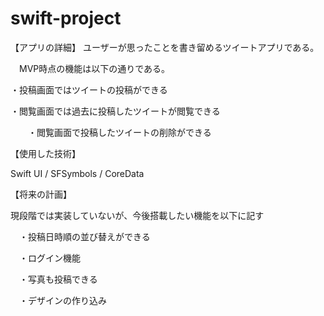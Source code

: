 # swift-project
【アプリの詳細】
ユーザーが思ったことを書き留めるツイートアプリである。

　MVP時点の機能は以下の通りである。
 
 ・投稿画面ではツイートの投稿ができる
 
 ・閲覧画面では過去に投稿したツイートが閲覧できる
 
　　・閲覧画面で投稿したツイートの削除ができる
  


【使用した技術】

Swift UI / SFSymbols / CoreData


【将来の計画】

現段階では実装していないが、今後搭載したい機能を以下に記す

　・投稿日時順の並び替えができる
 
　・ログイン機能
 
　・写真も投稿できる
 
　・デザインの作り込み
